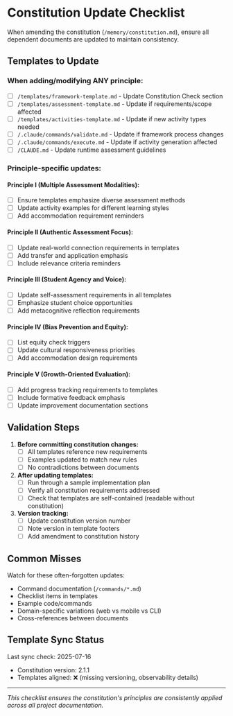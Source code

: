 # Constitution Update Checklist

When amending the constitution (`/memory/constitution.md`), ensure all dependent documents are updated to maintain consistency.

## Templates to Update

### When adding/modifying ANY principle:
- [ ] `/templates/framework-template.md` - Update Constitution Check section
- [ ] `/templates/assessment-template.md` - Update if requirements/scope affected
- [ ] `/templates/activities-template.md` - Update if new activity types needed
- [ ] `/.claude/commands/validate.md` - Update if framework process changes
- [ ] `/.claude/commands/execute.md` - Update if activity generation affected
- [ ] `/CLAUDE.md` - Update runtime assessment guidelines

### Principle-specific updates:

#### Principle I (Multiple Assessment Modalities):
- [ ] Ensure templates emphasize diverse assessment methods
- [ ] Update activity examples for different learning styles
- [ ] Add accommodation requirement reminders

#### Principle II (Authentic Assessment Focus):
- [ ] Update real-world connection requirements in templates
- [ ] Add transfer and application emphasis
- [ ] Include relevance criteria reminders

#### Principle III (Student Agency and Voice):
- [ ] Update self-assessment requirements in all templates
- [ ] Emphasize student choice opportunities
- [ ] Add metacognitive reflection requirements

#### Principle IV (Bias Prevention and Equity):
- [ ] List equity check triggers
- [ ] Update cultural responsiveness priorities
- [ ] Add accommodation design requirements

#### Principle V (Growth-Oriented Evaluation):
- [ ] Add progress tracking requirements to templates
- [ ] Include formative feedback emphasis
- [ ] Update improvement documentation sections

## Validation Steps

1. **Before committing constitution changes:**
   - [ ] All templates reference new requirements
   - [ ] Examples updated to match new rules
   - [ ] No contradictions between documents

2. **After updating templates:**
   - [ ] Run through a sample implementation plan
   - [ ] Verify all constitution requirements addressed
   - [ ] Check that templates are self-contained (readable without constitution)

3. **Version tracking:**
   - [ ] Update constitution version number
   - [ ] Note version in template footers
   - [ ] Add amendment to constitution history

## Common Misses

Watch for these often-forgotten updates:
- Command documentation (`/commands/*.md`)
- Checklist items in templates
- Example code/commands
- Domain-specific variations (web vs mobile vs CLI)
- Cross-references between documents

## Template Sync Status

Last sync check: 2025-07-16
- Constitution version: 2.1.1
- Templates aligned: ❌ (missing versioning, observability details)

---

*This checklist ensures the constitution's principles are consistently applied across all project documentation.*